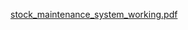 [stock_maintenance_system_working.pdf](https://github.com/user-attachments/files/19380793/stock_maintenance_system_working.pdf)
